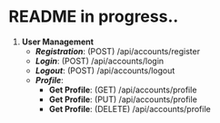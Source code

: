 # README in progress..
1. **User Management**
    - ***Registration***: (POST) /api/accounts/register
    - ***Login***: (POST) /api/accounts/login
    - ***Logout***: (POST) /api/accounts/logout
    - ***Profile***:
        - **Get Profile**: (GET) /api/accounts/profile
        - **Get Profile**: (PUT) /api/accounts/profile
        - **Get Profile**: (DELETE) /api/accounts/profile